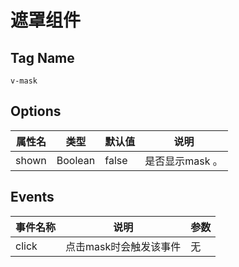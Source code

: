 # 遮罩组件

## Tag Name

`v-mask`

## Options

属性名   |    类型    |    默认值    |   说明
----    | ----    | ----    | ----    |
shown |  Boolean  | false | 是否显示mask 。

## Events

事件名称   |    说明    |    参数
----    | ----    | ----
click |  点击mask时会触发该事件  | 无
